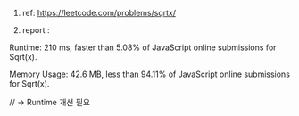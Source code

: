 1) ref: https://leetcode.com/problems/sqrtx/

2) report : 

Runtime: 210 ms, faster than 5.08% of JavaScript online submissions for Sqrt(x).

Memory Usage: 42.6 MB, less than 94.11% of JavaScript online submissions for Sqrt(x).

// -> Runtime 개선 필요